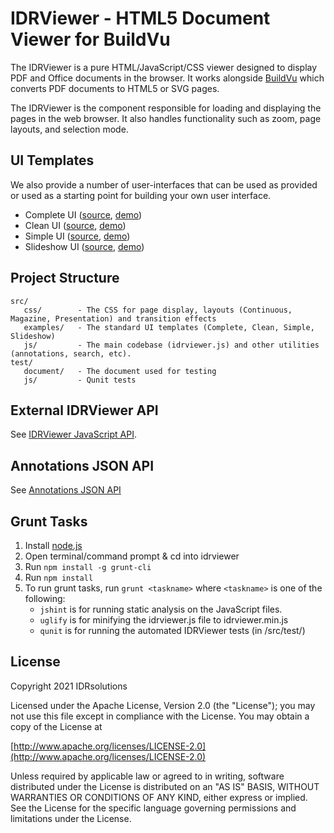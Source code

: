 # IDRViewer - HTML5 Document Viewer for BuildVu

The IDRViewer is a pure HTML/JavaScript/CSS viewer designed to display PDF and Office documents in the browser. It works alongside [BuildVu](https://www.idrsolutions.com/buildvu/) which converts PDF documents to HTML5 or SVG pages.

The IDRViewer is the component responsible for loading and displaying the pages in the web browser. It also handles functionality such as zoom, page layouts, and selection mode.

## UI Templates
We also provide a number of user-interfaces that can be used as provided or used as a starting point for building your own user interface.

- Complete UI ([source](src/examples/complete/index.html), [demo](https://files.idrsolutions.com/Examples/IDRViewerUI/complete/))
- Clean UI ([source](src/examples/clean/index.html), [demo](https://files.idrsolutions.com/Examples/IDRViewerUI/clean/))
- Simple UI ([source](src/examples/simple/index.html), [demo](https://files.idrsolutions.com/Examples/IDRViewerUI/simple/))
- Slideshow UI ([source](src/examples/slideshow/index.html), [demo](https://files.idrsolutions.com/Examples/IDRViewerUI/slideshow/))

## Project Structure
```
src/
   css/        - The CSS for page display, layouts (Continuous, Magazine, Presentation) and transition effects
   examples/   - The standard UI templates (Complete, Clean, Simple, Slideshow)
   js/         - The main codebase (idrviewer.js) and other utilities (annotations, search, etc).
test/
   document/   - The document used for testing
   js/         - Qunit tests

```

## External IDRViewer API
See [IDRViewer JavaScript API](https://support.idrsolutions.com/buildvu/api-documents/idrviewer-javascript-api).

## Annotations JSON API
See [Annotations JSON API](https://support.idrsolutions.com/buildvu/api-documents/annotations-json-api)

## Grunt Tasks
1. Install [node.js](https://nodejs.org/)
2. Open terminal/command prompt & cd into idrviewer
3. Run `npm install -g grunt-cli`
4. Run `npm install`
5. To run grunt tasks, run `grunt <taskname>` where `<taskname>` is one of the following:
    - `jshint` is for running static analysis on the JavaScript files.
    - `uglify` is for minifying the idrviewer.js file to idrviewer.min.js
    - `qunit` is for running the automated IDRViewer tests (in /src/test/)

## License

Copyright 2021 IDRsolutions

Licensed under the Apache License, Version 2.0 (the "License");
you may not use this file except in compliance with the License.
You may obtain a copy of the License at

[http://www.apache.org/licenses/LICENSE-2.0](http://www.apache.org/licenses/LICENSE-2.0)

Unless required by applicable law or agreed to in writing, software
distributed under the License is distributed on an "AS IS" BASIS,
WITHOUT WARRANTIES OR CONDITIONS OF ANY KIND, either express or implied.
See the License for the specific language governing permissions and
limitations under the License.
